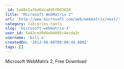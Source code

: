 ```yaml
---
_id: 5a88e1afbd6dca0d5f0d3020
title: "Microsoft WebMatrix 2"
url: 'http://www.microsoft.com/web/webmatrix/next/'
category: libraries-tools
slug: 'microsoft-webmatrix-2'
user_id: 5a83ce59d6eb0005c4ecda2c
username: 'bill-s'
createdOn: '2012-06-08T09:00:49.000Z'
tags: []
---
```


Microsoft WebMatrix 2, Free Download
